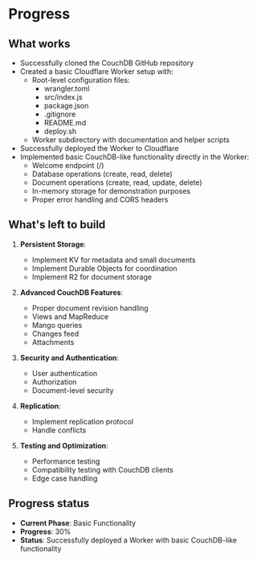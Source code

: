 # Progress

## What works
- Successfully cloned the CouchDB GitHub repository
- Created a basic Cloudflare Worker setup with:
  - Root-level configuration files:
    - wrangler.toml
    - src/index.js
    - package.json
    - .gitignore
    - README.md
    - deploy.sh
  - Worker subdirectory with documentation and helper scripts
- Successfully deployed the Worker to Cloudflare
- Implemented basic CouchDB-like functionality directly in the Worker:
  - Welcome endpoint (/)
  - Database operations (create, read, delete)
  - Document operations (create, read, update, delete)
  - In-memory storage for demonstration purposes
  - Proper error handling and CORS headers

## What's left to build
1. **Persistent Storage**:
   - Implement KV for metadata and small documents
   - Implement Durable Objects for coordination
   - Implement R2 for document storage

2. **Advanced CouchDB Features**:
   - Proper document revision handling
   - Views and MapReduce
   - Mango queries
   - Changes feed
   - Attachments

3. **Security and Authentication**:
   - User authentication
   - Authorization
   - Document-level security

4. **Replication**:
   - Implement replication protocol
   - Handle conflicts

5. **Testing and Optimization**:
   - Performance testing
   - Compatibility testing with CouchDB clients
   - Edge case handling

## Progress status
- **Current Phase**: Basic Functionality
- **Progress**: 30%
- **Status**: Successfully deployed a Worker with basic CouchDB-like functionality